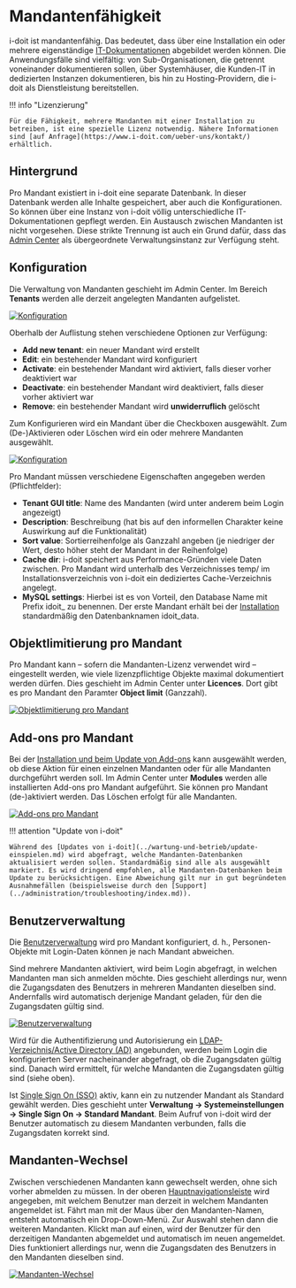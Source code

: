 # Mandantenfähigkeit

i-doit ist mandantenfähig. Das bedeutet, dass über eine Installation ein oder mehrere eigenständige [IT-Dokumentationen](../glossar.md) abgebildet werden können. Die Anwendungsfälle sind vielfältig: von Sub-Organisationen, die getrennt voneinander dokumentieren sollen, über Systemhäuser, die Kunden-IT in dedizierten Instanzen dokumentieren, bis hin zu Hosting-Providern, die i-doit als Dienstleistung bereitstellen.

!!! info "Lizenzierung"

    Für die Fähigkeit, mehrere Mandanten mit einer Installation zu betreiben, ist eine spezielle Lizenz notwendig. Nähere Informationen sind [auf Anfrage](https://www.i-doit.com/ueber-uns/kontakt/) erhältlich.

Hintergrund
-----------

Pro Mandant existiert in i-doit eine separate Datenbank. In dieser Datenbank werden alle Inhalte gespeichert, aber auch die Konfigurationen. So können über eine Instanz von i-doit völlig unterschiedliche IT-Dokumentationen gepflegt werden. Ein Austausch zwischen Mandanten ist nicht vorgesehen. Diese strikte Trennung ist auch ein Grund dafür, dass das [Admin Center](../administration/admin-center.md) als übergeordnete Verwaltungsinstanz zur Verfügung steht.

Konfiguration
-------------

Die Verwaltung von Mandanten geschieht im Admin Center. Im Bereich **Tenants** werden alle derzeit angelegten Mandanten aufgelistet.

[![Konfiguration](../assets/images/de/administration/mandantenfaehigkeit/1-mand.png)](../assets/images/de/administration/mandantenfaehigkeit/1-mand.png)

Oberhalb der Auflistung stehen verschiedene Optionen zur Verfügung:

*   **Add new tenant**: ein neuer Mandant wird erstellt
*   **Edit**: ein bestehender Mandant wird konfiguriert
*   **Activate**: ein bestehender Mandant wird aktiviert, falls dieser vorher deaktiviert war
*   **Deactivate**: ein bestehender Mandant wird deaktiviert, falls dieser vorher aktiviert war
*   **Remove**: ein bestehender Mandant wird **unwiderruflich** gelöscht

Zum Konfigurieren wird ein Mandant über die Checkboxen ausgewählt. Zum (De-)Aktivieren oder Löschen wird ein oder mehrere Mandanten ausgewählt.

[![Konfiguration](../assets/images/de/administration/mandantenfaehigkeit/2-mand.png)](../assets/images/de/administration/mandantenfaehigkeit/2-mand.png)

Pro Mandant müssen verschiedene Eigenschaften angegeben werden (Pflichtfelder):

*   **Tenant GUI title**: Name des Mandanten (wird unter anderem beim Login angezeigt)
*   **Description**: Beschreibung (hat bis auf den informellen Charakter keine Auswirkung auf die Funktionalität)
*   **Sort value**: Sortierreihenfolge als Ganzzahl angeben (je niedriger der Wert, desto höher steht der Mandant in der Reihenfolge)
*   **Cache dir**: i-doit speichert aus Performance-Gründen viele Daten zwischen. Pro Mandant wird unterhalb des Verzeichnisses temp/ im Installationsverzeichnis von i-doit ein dediziertes Cache-Verzeichnis angelegt.
*   **MySQL settings**: Hierbei ist es von Vorteil, den Database Name mit Prefix idoit_ zu benennen. Der erste Mandant erhält bei der [Installation](../installation/manuelle-installation/setup.md) standardmäßig den Datenbanknamen idoit_data.

Objektlimitierung pro Mandant
-----------------------------

Pro Mandant kann – sofern die Mandanten-Lizenz verwendet wird – eingestellt werden, wie viele lizenzpflichtige Objekte maximal dokumentiert werden dürfen. Dies geschieht im Admin Center unter **Licences**. Dort gibt es pro Mandant den Paramter **Object limit** (Ganzzahl).

[![Objektlimitierung pro Mandant](../assets/images/de/administration/mandantenfaehigkeit/3-mand.png)](../assets/images/de/administration/mandantenfaehigkeit/3-mand.png)

Add-ons pro Mandant
-------------------

Bei der [Installation und beim Update von Add-ons](../i-doit-pro-add-ons/i-diary.md) kann ausgewählt werden, ob diese Aktion für einen einzelnen Mandanten oder für alle Mandanten durchgeführt werden soll. Im Admin Center unter **Modules** werden alle installierten Add-ons pro Mandant aufgeführt. Sie können pro Mandant (de-)aktiviert werden. Das Löschen erfolgt für alle Mandanten.

[![Add-ons pro Mandant](../assets/images/de/administration/mandantenfaehigkeit/4-mand.png)](../assets/images/de/administration/mandantenfaehigkeit/4-mand.png)

!!! attention "Update von i-doit"

    Während des [Updates von i-doit](../wartung-und-betrieb/update-einspielen.md) wird abgefragt, welche Mandanten-Datenbanken aktualisiert werden sollen. Standardmäßig sind alle als ausgewählt markiert. Es wird dringend empfohlen, alle Mandanten-Datenbanken beim Update zu berücksichtigen. Eine Abweichung gilt nur in gut begründeten Ausnahmefällen (beispielsweise durch den [Support](../administration/troubleshooting/index.md)).

Benutzerverwaltung
------------------

Die [Benutzerverwaltung](../grundlagen/erstanmeldung.md) wird pro Mandant konfiguriert, d. h., Personen-Objekte mit Login-Daten können je nach Mandant abweichen.

Sind mehrere Mandanten aktiviert, wird beim Login abgefragt, in welchen Mandanten man sich anmelden möchte. Dies geschieht allerdings nur, wenn die Zugangsdaten des Benutzers in mehreren Mandanten dieselben sind. Andernfalls wird automatisch derjenige Mandant geladen, für den die Zugangsdaten gültig sind.

[![Benutzerverwaltung](../assets/images/de/administration/mandantenfaehigkeit/5-mand.png)](../assets/images/de/administration/mandantenfaehigkeit/5-mand.png)

Wird für die Authentifizierung und Autorisierung ein [LDAP-Verzeichnis/Active Directory (AD)](../automatisierung-und-integration/ldap-verzeichnis/index.md) angebunden, werden beim Login die konfigurierten Server nacheinander abgefragt, ob die Zugangsdaten gültig sind. Danach wird ermittelt, für welche Mandanten die Zugangsdaten gültig sind (siehe oben).

Ist [Single Sign On (SSO)](../automatisierung-und-integration/single-sign-on/index.md) aktiv, kann ein zu nutzender Mandant als Standard gewählt werden. Dies geschieht unter **Verwaltung → Systemeinstellungen → Single Sign On → Standard Mandant**. Beim Aufruf von i-doit wird der Benutzer automatisch zu diesem Mandanten verbunden, falls die Zugangsdaten korrekt sind.

Mandanten-Wechsel
-----------------

Zwischen verschiedenen Mandanten kann gewechselt werden, ohne sich vorher abmelden zu müssen. In der oberen [Hauptnavigationsleiste](../grundlagen/struktur-it-dokumentation.md) wird angegeben, mit welchem Benutzer man derzeit in welchem Mandanten angemeldet ist. Fährt man mit der Maus über den Mandanten-Namen, entsteht automatisch ein Drop-Down-Menü. Zur Auswahl stehen dann die weiteren Mandanten. Klickt man auf einen, wird der Benutzer für den derzeitigen Mandanten abgemeldet und automatisch im neuen angemeldet. Dies funktioniert allerdings nur, wenn die Zugangsdaten des Benutzers in den Mandanten dieselben sind.

[![Mandanten-Wechsel](../assets/images/de/administration/mandantenfaehigkeit/6-mand.png)](../assets/images/de/administration/mandantenfaehigkeit/6-mand.png)